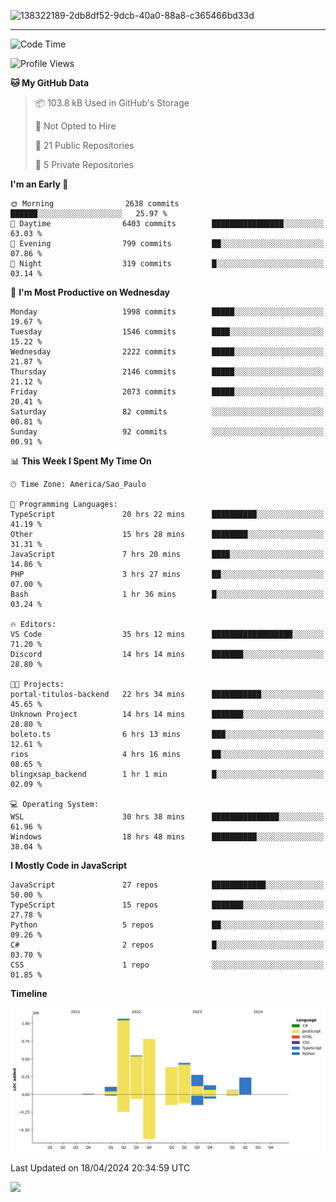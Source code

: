 
![138322189-2db8df52-9dcb-40a0-88a8-c365466bd33d](https://user-images.githubusercontent.com/89656623/214648213-d698ffe7-0c15-4728-8ac0-3e241011cc78.gif)

---

<!--START_SECTION:waka-->
![Code Time](http://img.shields.io/badge/Code%20Time-57%20hrs%2039%20mins-blue)

![Profile Views](http://img.shields.io/badge/Profile%20Views-11-blue)

**🐱 My GitHub Data** 

> 📦 103.8 kB Used in GitHub's Storage 
 > 
> 🚫 Not Opted to Hire
 > 
> 📜 21 Public Repositories 
 > 
> 🔑 5 Private Repositories 
 > 
**I'm an Early 🐤** 

```text
🌞 Morning                2638 commits        ██████░░░░░░░░░░░░░░░░░░░   25.97 % 
🌆 Daytime                6403 commits        ████████████████░░░░░░░░░   63.03 % 
🌃 Evening                799 commits         ██░░░░░░░░░░░░░░░░░░░░░░░   07.86 % 
🌙 Night                  319 commits         █░░░░░░░░░░░░░░░░░░░░░░░░   03.14 % 
```
📅 **I'm Most Productive on Wednesday** 

```text
Monday                   1998 commits        █████░░░░░░░░░░░░░░░░░░░░   19.67 % 
Tuesday                  1546 commits        ████░░░░░░░░░░░░░░░░░░░░░   15.22 % 
Wednesday                2222 commits        █████░░░░░░░░░░░░░░░░░░░░   21.87 % 
Thursday                 2146 commits        █████░░░░░░░░░░░░░░░░░░░░   21.12 % 
Friday                   2073 commits        █████░░░░░░░░░░░░░░░░░░░░   20.41 % 
Saturday                 82 commits          ░░░░░░░░░░░░░░░░░░░░░░░░░   00.81 % 
Sunday                   92 commits          ░░░░░░░░░░░░░░░░░░░░░░░░░   00.91 % 
```


📊 **This Week I Spent My Time On** 

```text
🕑︎ Time Zone: America/Sao_Paulo

💬 Programming Languages: 
TypeScript               20 hrs 22 mins      ██████████░░░░░░░░░░░░░░░   41.19 % 
Other                    15 hrs 28 mins      ████████░░░░░░░░░░░░░░░░░   31.31 % 
JavaScript               7 hrs 20 mins       ████░░░░░░░░░░░░░░░░░░░░░   14.86 % 
PHP                      3 hrs 27 mins       ██░░░░░░░░░░░░░░░░░░░░░░░   07.00 % 
Bash                     1 hr 36 mins        █░░░░░░░░░░░░░░░░░░░░░░░░   03.24 % 

🔥 Editors: 
VS Code                  35 hrs 12 mins      ██████████████████░░░░░░░   71.20 % 
Discord                  14 hrs 14 mins      ███████░░░░░░░░░░░░░░░░░░   28.80 % 

🐱‍💻 Projects: 
portal-titulos-backend   22 hrs 34 mins      ███████████░░░░░░░░░░░░░░   45.65 % 
Unknown Project          14 hrs 14 mins      ███████░░░░░░░░░░░░░░░░░░   28.80 % 
boleto.ts                6 hrs 13 mins       ███░░░░░░░░░░░░░░░░░░░░░░   12.61 % 
rios                     4 hrs 16 mins       ██░░░░░░░░░░░░░░░░░░░░░░░   08.65 % 
blingxsap_backend        1 hr 1 min          █░░░░░░░░░░░░░░░░░░░░░░░░   02.09 % 

💻 Operating System: 
WSL                      30 hrs 38 mins      ███████████████░░░░░░░░░░   61.96 % 
Windows                  18 hrs 48 mins      ██████████░░░░░░░░░░░░░░░   38.04 % 
```

**I Mostly Code in JavaScript** 

```text
JavaScript               27 repos            ████████████░░░░░░░░░░░░░   50.00 % 
TypeScript               15 repos            ███████░░░░░░░░░░░░░░░░░░   27.78 % 
Python                   5 repos             ██░░░░░░░░░░░░░░░░░░░░░░░   09.26 % 
C#                       2 repos             █░░░░░░░░░░░░░░░░░░░░░░░░   03.70 % 
CSS                      1 repo              ░░░░░░░░░░░░░░░░░░░░░░░░░   01.85 % 
```



**Timeline**

![Lines of Code chart](https://raw.githubusercontent.com/NatanB4/NatanB4/main/assets/bar_graph.png)


 Last Updated on 18/04/2024 20:34:59 UTC
<!--END_SECTION:waka-->
    
  <a href="mailto:natanbarbosa027@gmail.com"><img src="https://img.shields.io/badge/Gmail-D14836?style=for-the-badge&logo=gmail&logoColor=white" target="_blank"></a>

